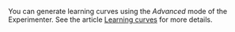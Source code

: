 
You can generate learning curves using the *Advanced* mode of the Experimenter. See the article [Learning curves](../experimenter/learning_curves.md) for more details.
